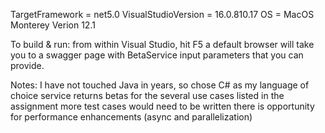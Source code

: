 TargetFramework = net5.0
VisualStudioVersion = 16.0.810.17
OS = MacOS Monterey Verion 12.1

To build & run:
from within Visual Studio, hit F5 a default browser will take you to a swagger page
with BetaService input parameters that you can provide.

Notes:
I have not touched Java in years, so chose C# as my language of choice
service returns betas for the several use cases listed in the assignment
more test cases would need to be written
there is opportunity for performance enhancements (async and parallelization)
